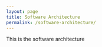 ```yaml
---
layout: page
title: Software Architecture
permalink: /software-architecture/
---
```


This is the software architecture
